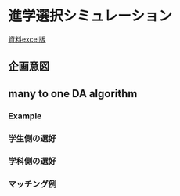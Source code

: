# 進学選択シミュレーション

[資料excel版](https://docs.google.com/spreadsheets/d/1Eh9KEQBeeXc6N6NR-eAvHXZkE4czKjHER_Bl5_mHlWs/edit?usp=sharing)

## 企画意図
## many to one DA algorithm
### Example

### 学生側の選好
### 学科側の選好
### マッチング例
